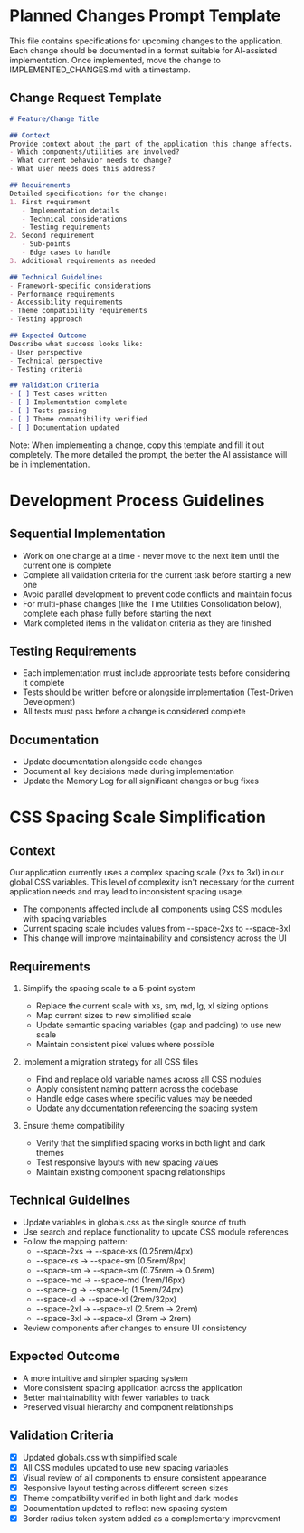 # Planned Changes Prompt Template
This file contains specifications for upcoming changes to the application. Each change should be documented in a format suitable for AI-assisted implementation. Once implemented, move the change to IMPLEMENTED_CHANGES.md with a timestamp.

## Change Request Template
```markdown
# Feature/Change Title

## Context
Provide context about the part of the application this change affects.
- Which components/utilities are involved?
- What current behavior needs to change?
- What user needs does this address?

## Requirements
Detailed specifications for the change:
1. First requirement
   - Implementation details
   - Technical considerations
   - Testing requirements
2. Second requirement
   - Sub-points
   - Edge cases to handle
3. Additional requirements as needed

## Technical Guidelines
- Framework-specific considerations
- Performance requirements
- Accessibility requirements
- Theme compatibility requirements
- Testing approach

## Expected Outcome
Describe what success looks like:
- User perspective
- Technical perspective
- Testing criteria

## Validation Criteria
- [ ] Test cases written
- [ ] Implementation complete
- [ ] Tests passing
- [ ] Theme compatibility verified
- [ ] Documentation updated
```

Note: When implementing a change, copy this template and fill it out completely. The more detailed the prompt, the better the AI assistance will be in implementation.

# Development Process Guidelines

## Sequential Implementation
- Work on one change at a time - never move to the next item until the current one is complete
- Complete all validation criteria for the current task before starting a new one
- Avoid parallel development to prevent code conflicts and maintain focus
- For multi-phase changes (like the Time Utilities Consolidation below), complete each phase fully before starting the next
- Mark completed items in the validation criteria as they are finished

## Testing Requirements
- Each implementation must include appropriate tests before considering it complete
- Tests should be written before or alongside implementation (Test-Driven Development)
- All tests must pass before a change is considered complete

## Documentation
- Update documentation alongside code changes
- Document all key decisions made during implementation
- Update the Memory Log for all significant changes or bug fixes

# CSS Spacing Scale Simplification

## Context
Our application currently uses a complex spacing scale (2xs to 3xl) in our global CSS variables. This level of complexity isn't necessary for the current application needs and may lead to inconsistent spacing usage.

- The components affected include all components using CSS modules with spacing variables
- Current spacing scale includes values from --space-2xs to --space-3xl
- This change will improve maintainability and consistency across the UI

## Requirements
1. Simplify the spacing scale to a 5-point system
   - Replace the current scale with xs, sm, md, lg, xl sizing options
   - Map current sizes to new simplified scale
   - Update semantic spacing variables (gap and padding) to use new scale
   - Maintain consistent pixel values where possible

2. Implement a migration strategy for all CSS files
   - Find and replace old variable names across all CSS modules
   - Apply consistent naming pattern across the codebase
   - Handle edge cases where specific values may be needed
   - Update any documentation referencing the spacing system

3. Ensure theme compatibility
   - Verify that the simplified spacing works in both light and dark themes
   - Test responsive layouts with new spacing values
   - Maintain existing component spacing relationships

## Technical Guidelines
- Update variables in globals.css as the single source of truth
- Use search and replace functionality to update CSS module references
- Follow the mapping pattern:
  - --space-2xs → --space-xs (0.25rem/4px)
  - --space-xs → --space-sm (0.5rem/8px)
  - --space-sm → --space-sm (0.75rem → 0.5rem)
  - --space-md → --space-md (1rem/16px)
  - --space-lg → --space-lg (1.5rem/24px)
  - --space-xl → --space-xl (2rem/32px)
  - --space-2xl → --space-xl (2.5rem → 2rem)
  - --space-3xl → --space-xl (3rem → 2rem)
- Review components after changes to ensure UI consistency

## Expected Outcome
- A more intuitive and simpler spacing system
- More consistent spacing application across the application
- Better maintainability with fewer variables to track
- Preserved visual hierarchy and component relationships

## Validation Criteria
- [x] Updated globals.css with simplified scale
- [x] All CSS modules updated to use new spacing variables
- [x] Visual review of all components to ensure consistent appearance
- [x] Responsive layout testing across different screen sizes
- [x] Theme compatibility verified in both light and dark modes
- [x] Documentation updated to reflect new spacing system
- [x] Border radius token system added as a complementary improvement
